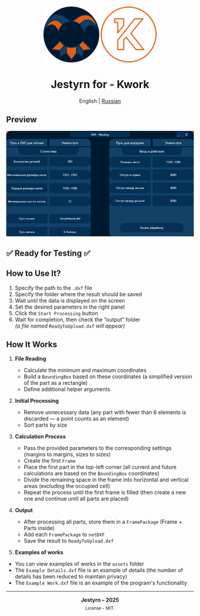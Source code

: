 <p align="center">
<img src="https://github.com/Jestyrn/K-KompasPlacer/blob/master/Readme/my-logo.png" height="150">
<img src="https://github.com/Jestyrn/K-KompasPlacer/blob/master/Readme/KWORK.png" width="150">
</p>

<h1 align="center">Jestyrn for - Kwork</h1>

<p align="center">
  English | <a href="/README-RU.md">Russian</a>
</p>

<h2>Preview</h2>

<p align="center">
  <img src="https://github.com/Jestyrn/K-KompasPlacer/blob/master/Readme/ProgramView.png" width="700">
</p>

<h2>✅ Ready for Testing ✅</h2>

<h2>How to Use It?</h2>

1. Specify the path to the `.dxf` file  
2. Specify the folder where the result should be saved  
3. Wait until the data is displayed on the screen  
4. Set the desired parameters in the right panel  
5. Click the `Start Processing` button  
6. Wait for completion, then check the “output” folder  
   _(a file named_ `ReadyToUpload.dxf` _will appear)_

<h2>How It Works</h2>

1. **File Reading**  
   - Calculate the minimum and maximum coordinates  
   - Build a `BoundingBox` based on these coordinates (a simplified version of the part as a rectangle)  
   - Define additional helper arguments  

2. **Initial Processing**  
   - Remove unnecessary data (any part with fewer than 6 elements is discarded — a point counts as an element)  
   - Sort parts by size  

3. **Calculation Process**  
   - Pass the provided parameters to the corresponding settings (margins to margins, sizes to sizes)  
   - Create the first `Frame`  
   - Place the first part in the top-left corner (all current and future calculations are based on the `BoundingBox` coordinates)  
   - Divide the remaining space in the frame into horizontal and vertical areas (excluding the occupied cell)  
   - Repeat the process until the first frame is filled (then create a new one and continue until all parts are placed)  

4. **Output**  
   - After processing all parts, store them in a `FramePackage` (Frame + Parts inside)  
   - Add each `FramePackage` to `netDXF`  
   - Save the result to `ReadyToUpload.dxf`

5. **Examples of works**
 - You can view examples of works in the `assets` folder
 - The `Example Details.dxf` file is an example of details (the number of details has been reduced to maintain privacy)
 - The `Example Work.dxf` file is an example of the program's functionality

<hr>

<p align="center">
  <strong>Jestyrn – 2025</strong><br>
  <sub>License - MIT.</sub>
</p>
